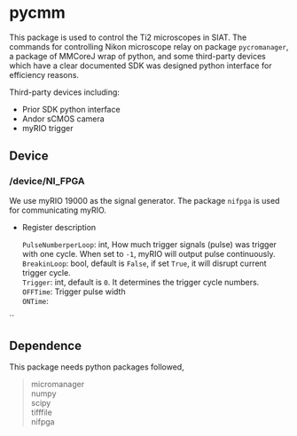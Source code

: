 # **pycmm**

This package is used to control the Ti2 microscopes in SIAT. 
The commands for controlling Nikon microscope relay on package `pycromanager`, 
a package of MMCoreJ wrap of python, and some third-party devices which 
have a clear documented SDK was designed python interface for efficiency reasons.


Third-party devices including:
* Prior SDK python interface
* Andor sCMOS camera
* myRIO trigger



## **Device**

### **/device/NI_FPGA**

We use myRIO 19000 as the signal generator. The package `nifpga` is used for communicating myRIO.

- Register description

   `PulseNumberperLoop`: int, How much trigger signals (pulse) was trigger with one cycle. When set to `-1`, myRIO will output pulse continuously. \
   `BreakinLoop`: bool, default is `False`, if set `True`, it will disrupt current trigger cycle.\
   `Trigger`: int, default is `0`. It determines the trigger cycle numbers. \
   `OFFTime`: Trigger pulse width\
   `ONTime`:

``




## **Dependence**
This package needs python packages followed,
> micromanager \
> numpy \
> scipy\
> tifffile\
> nifpga


